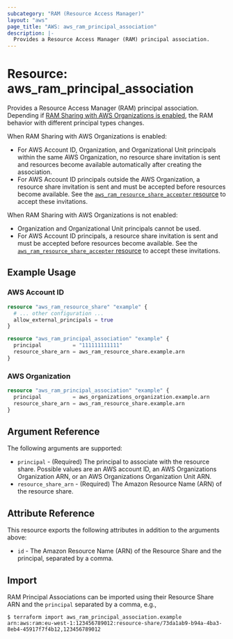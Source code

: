 ```yaml
---
subcategory: "RAM (Resource Access Manager)"
layout: "aws"
page_title: "AWS: aws_ram_principal_association"
description: |-
  Provides a Resource Access Manager (RAM) principal association.
---
```


# Resource: aws_ram_principal_association

Provides a Resource Access Manager (RAM) principal association. Depending if [RAM Sharing with AWS Organizations is enabled](https://docs.aws.amazon.com/ram/latest/userguide/getting-started-sharing.html#getting-started-sharing-orgs), the RAM behavior with different principal types changes.

When RAM Sharing with AWS Organizations is enabled:

- For AWS Account ID, Organization, and Organizational Unit principals within the same AWS Organization, no resource share invitation is sent and resources become available automatically after creating the association.
- For AWS Account ID principals outside the AWS Organization, a resource share invitation is sent and must be accepted before resources become available. See the [`aws_ram_resource_share_accepter` resource](/docs/providers/aws/r/ram_resource_share_accepter.html) to accept these invitations.

When RAM Sharing with AWS Organizations is not enabled:

- Organization and Organizational Unit principals cannot be used.
- For AWS Account ID principals, a resource share invitation is sent and must be accepted before resources become available. See the [`aws_ram_resource_share_accepter` resource](/docs/providers/aws/r/ram_resource_share_accepter.html) to accept these invitations.

## Example Usage

### AWS Account ID

```terraform
resource "aws_ram_resource_share" "example" {
  # ... other configuration ...
  allow_external_principals = true
}

resource "aws_ram_principal_association" "example" {
  principal          = "111111111111"
  resource_share_arn = aws_ram_resource_share.example.arn
}
```

### AWS Organization

```terraform
resource "aws_ram_principal_association" "example" {
  principal          = aws_organizations_organization.example.arn
  resource_share_arn = aws_ram_resource_share.example.arn
}
```

## Argument Reference

The following arguments are supported:

* `principal` - (Required) The principal to associate with the resource share. Possible values are an AWS account ID, an AWS Organizations Organization ARN, or an AWS Organizations Organization Unit ARN.
* `resource_share_arn` - (Required) The Amazon Resource Name (ARN) of the resource share.

## Attribute Reference

This resource exports the following attributes in addition to the arguments above:

* `id` - The Amazon Resource Name (ARN) of the Resource Share and the principal, separated by a comma.

## Import

RAM Principal Associations can be imported using their Resource Share ARN and the `principal` separated by a comma, e.g.,

```
$ terraform import aws_ram_principal_association.example arn:aws:ram:eu-west-1:123456789012:resource-share/73da1ab9-b94a-4ba3-8eb4-45917f7f4b12,123456789012
```
